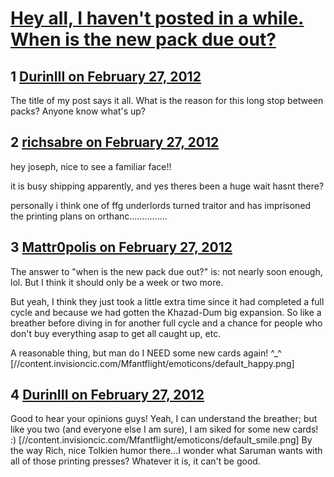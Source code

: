 # [Hey all, I haven&#039;t posted in a while. When is the new pack due out?](https://community.fantasyflightgames.com/topic/61102-hey-all-i-havent-posted-in-a-while-when-is-the-new-pack-due-out/)

## 1 [DurinIII on February 27, 2012](https://community.fantasyflightgames.com/topic/61102-hey-all-i-havent-posted-in-a-while-when-is-the-new-pack-due-out/?do=findComment&comment=599516)

The title of my post says it all. What is the reason for this long stop between packs? Anyone know what's up?

## 2 [richsabre on February 27, 2012](https://community.fantasyflightgames.com/topic/61102-hey-all-i-havent-posted-in-a-while-when-is-the-new-pack-due-out/?do=findComment&comment=599521)

hey joseph, nice to see a familiar face!!

it is busy shipping apparently, and yes theres been a huge wait hasnt there?

personally i think one of ffg underlords turned traitor and has imprisoned the printing plans on orthanc...............

## 3 [Mattr0polis on February 27, 2012](https://community.fantasyflightgames.com/topic/61102-hey-all-i-havent-posted-in-a-while-when-is-the-new-pack-due-out/?do=findComment&comment=599525)

The answer to "when is the new pack due out?" is: not nearly soon enough, lol. But I think it should only be a week or two more.

But yeah, I think they just took a little extra time since it had completed a full cycle and because we had gotten the Khazad-Dum big expansion. So like a breather before diving in for another full cycle and a chance for people who don't buy everything asap to get all caught up, etc.

A reasonable thing, but man do I NEED some new cards again! ^_^ [//content.invisioncic.com/Mfantflight/emoticons/default_happy.png]

## 4 [DurinIII on February 27, 2012](https://community.fantasyflightgames.com/topic/61102-hey-all-i-havent-posted-in-a-while-when-is-the-new-pack-due-out/?do=findComment&comment=599622)

Good to hear your opinions guys! Yeah, I can understand the breather; but like you two (and everyone else I am sure), I am siked for some new cards! :) [//content.invisioncic.com/Mfantflight/emoticons/default_smile.png] By the way Rich, nice Tolkien humor there...I wonder what Saruman wants with all of those printing presses? Whatever it is, it can't be good. 

